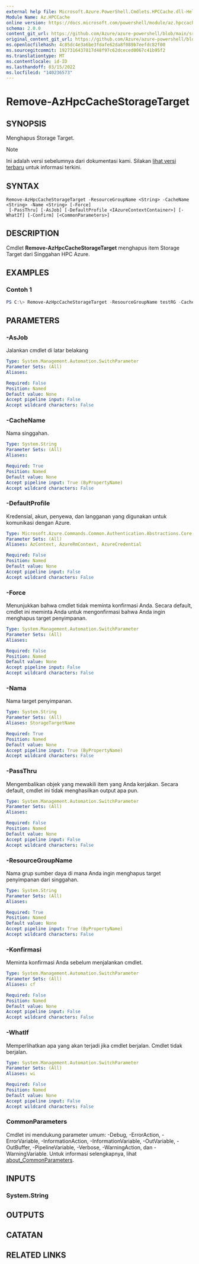 ```yaml
---
external help file: Microsoft.Azure.PowerShell.Cmdlets.HPCCache.dll-Help.xml
Module Name: Az.HPCCache
online version: https://docs.microsoft.com/powershell/module/az.hpccache/remove-azhpccachestoragetarget
schema: 2.0.0
content_git_url: https://github.com/Azure/azure-powershell/blob/main/src/HPCCache/HPCCache/help/Remove-AzHpcCacheStorageTarget.md
original_content_git_url: https://github.com/Azure/azure-powershell/blob/main/src/HPCCache/HPCCache/help/Remove-AzHpcCacheStorageTarget.md
ms.openlocfilehash: 4c85dc4e3a6be3fdafe62da8f089b7eefdc82f00
ms.sourcegitcommit: 1927316437817d48f97c62dceced0067c41b95f2
ms.translationtype: MT
ms.contentlocale: id-ID
ms.lasthandoff: 03/15/2022
ms.locfileid: "140236573"
---
```

# Remove-AzHpcCacheStorageTarget

## SYNOPSIS
Menghapus Storage Target.

> [!NOTE]
>Ini adalah versi sebelumnya dari dokumentasi kami. Silakan [lihat versi terbaru](/powershell/module/az.hpccache/remove-azhpccachestoragetarget) untuk informasi terkini.

## SYNTAX

```
Remove-AzHpcCacheStorageTarget -ResourceGroupName <String> -CacheName <String> -Name <String> [-Force]
 [-PassThru] [-AsJob] [-DefaultProfile <IAzureContextContainer>] [-WhatIf] [-Confirm] [<CommonParameters>]
```

## DESCRIPTION
Cmdlet **Remove-AzHpcCacheStorageTarget** menghapus item Storage Target dari Singgahan HPC Azure.

## EXAMPLES

### Contoh 1
```powershell
PS C:\> Remove-AzHpcCacheStorageTarget -ResourceGroupName testRG -CacheName testCache -StorageTargetName testST
```

## PARAMETERS

### -AsJob
Jalankan cmdlet di latar belakang

```yaml
Type: System.Management.Automation.SwitchParameter
Parameter Sets: (All)
Aliases:

Required: False
Position: Named
Default value: None
Accept pipeline input: False
Accept wildcard characters: False
```

### -CacheName
Nama singgahan.

```yaml
Type: System.String
Parameter Sets: (All)
Aliases:

Required: True
Position: Named
Default value: None
Accept pipeline input: True (ByPropertyName)
Accept wildcard characters: False
```

### -DefaultProfile
Kredensial, akun, penyewa, dan langganan yang digunakan untuk komunikasi dengan Azure.

```yaml
Type: Microsoft.Azure.Commands.Common.Authentication.Abstractions.Core.IAzureContextContainer
Parameter Sets: (All)
Aliases: AzContext, AzureRmContext, AzureCredential

Required: False
Position: Named
Default value: None
Accept pipeline input: False
Accept wildcard characters: False
```

### -Force
Menunjukkan bahwa cmdlet tidak meminta konfirmasi Anda. Secara default, cmdlet ini meminta Anda untuk mengonfirmasi bahwa Anda ingin menghapus target penyimpanan.

```yaml
Type: System.Management.Automation.SwitchParameter
Parameter Sets: (All)
Aliases:

Required: False
Position: Named
Default value: None
Accept pipeline input: False
Accept wildcard characters: False
```

### -Nama
Nama target penyimpanan.

```yaml
Type: System.String
Parameter Sets: (All)
Aliases: StorageTargetName

Required: True
Position: Named
Default value: None
Accept pipeline input: True (ByPropertyName)
Accept wildcard characters: False
```

### -PassThru
Mengembalikan objek yang mewakili item yang Anda kerjakan.
Secara default, cmdlet ini tidak menghasilkan output apa pun.

```yaml
Type: System.Management.Automation.SwitchParameter
Parameter Sets: (All)
Aliases:

Required: False
Position: Named
Default value: None
Accept pipeline input: False
Accept wildcard characters: False
```

### -ResourceGroupName
Nama grup sumber daya di mana Anda ingin menghapus target penyimpanan dari singgahan.

```yaml
Type: System.String
Parameter Sets: (All)
Aliases:

Required: True
Position: Named
Default value: None
Accept pipeline input: True (ByPropertyName)
Accept wildcard characters: False
```

### -Konfirmasi
Meminta konfirmasi Anda sebelum menjalankan cmdlet.

```yaml
Type: System.Management.Automation.SwitchParameter
Parameter Sets: (All)
Aliases: cf

Required: False
Position: Named
Default value: None
Accept pipeline input: False
Accept wildcard characters: False
```

### -WhatIf
Memperlihatkan apa yang akan terjadi jika cmdlet berjalan. Cmdlet tidak berjalan.

```yaml
Type: System.Management.Automation.SwitchParameter
Parameter Sets: (All)
Aliases: wi

Required: False
Position: Named
Default value: None
Accept pipeline input: False
Accept wildcard characters: False
```

### CommonParameters
Cmdlet ini mendukung parameter umum: -Debug, -ErrorAction, -ErrorVariable, -InformationAction, -InformationVariable, -OutVariable, -OutBuffer, -PipelineVariable, -Verbose, -WarningAction, dan -WarningVariable. Untuk informasi selengkapnya, lihat [about_CommonParameters](http://go.microsoft.com/fwlink/?LinkID=113216).

## INPUTS

### System.String

## OUTPUTS

## CATATAN

## RELATED LINKS
